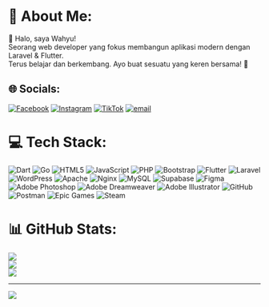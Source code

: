 # 💫 About Me:
👋 Halo, saya Wahyu!  <br>Seorang web developer yang fokus membangun aplikasi modern dengan Laravel & Flutter.  <br>Terus belajar dan berkembang. Ayo buat sesuatu yang keren bersama! 🚀


## 🌐 Socials:
[![Facebook](https://img.shields.io/badge/Facebook-%231877F2.svg?logo=Facebook&logoColor=white)](https://facebook.com/WahyuPratama) [![Instagram](https://img.shields.io/badge/Instagram-%23E4405F.svg?logo=Instagram&logoColor=white)](https://instagram.com/wahyuprtmaaa) [![TikTok](https://img.shields.io/badge/TikTok-%23000000.svg?logo=TikTok&logoColor=white)](https://tiktok.com/@wahyu.prtmaaa) [![email](https://img.shields.io/badge/Email-D14836?logo=gmail&logoColor=white)](mailto:wahyuprtmaaa111@gmail.com) 

# 💻 Tech Stack:
![Dart](https://img.shields.io/badge/dart-%230175C2.svg?style=plastic&logo=dart&logoColor=white) ![Go](https://img.shields.io/badge/go-%2300ADD8.svg?style=plastic&logo=go&logoColor=white) ![HTML5](https://img.shields.io/badge/html5-%23E34F26.svg?style=plastic&logo=html5&logoColor=white) ![JavaScript](https://img.shields.io/badge/javascript-%23323330.svg?style=plastic&logo=javascript&logoColor=%23F7DF1E) ![PHP](https://img.shields.io/badge/php-%23777BB4.svg?style=plastic&logo=php&logoColor=white) ![Bootstrap](https://img.shields.io/badge/bootstrap-%238511FA.svg?style=plastic&logo=bootstrap&logoColor=white) ![Flutter](https://img.shields.io/badge/Flutter-%2302569B.svg?style=plastic&logo=Flutter&logoColor=white) ![Laravel](https://img.shields.io/badge/laravel-%23FF2D20.svg?style=plastic&logo=laravel&logoColor=white) ![WordPress](https://img.shields.io/badge/WordPress-%23117AC9.svg?style=plastic&logo=WordPress&logoColor=white) ![Apache](https://img.shields.io/badge/apache-%23D42029.svg?style=plastic&logo=apache&logoColor=white) ![Nginx](https://img.shields.io/badge/nginx-%23009639.svg?style=plastic&logo=nginx&logoColor=white) ![MySQL](https://img.shields.io/badge/mysql-4479A1.svg?style=plastic&logo=mysql&logoColor=white) ![Supabase](https://img.shields.io/badge/Supabase-3ECF8E?style=plastic&logo=supabase&logoColor=white) ![Figma](https://img.shields.io/badge/figma-%23F24E1E.svg?style=plastic&logo=figma&logoColor=white) ![Adobe Photoshop](https://img.shields.io/badge/adobe%20photoshop-%2331A8FF.svg?style=plastic&logo=adobe%20photoshop&logoColor=white) ![Adobe Dreamweaver](https://img.shields.io/badge/Adobe%20Dreamweaver-FF61F6.svg?style=plastic&logo=Adobe%20Dreamweaver&logoColor=white) ![Adobe Illustrator](https://img.shields.io/badge/adobe%20illustrator-%23FF9A00.svg?style=plastic&logo=adobe%20illustrator&logoColor=white) ![GitHub](https://img.shields.io/badge/github-%23121011.svg?style=plastic&logo=github&logoColor=white) ![Postman](https://img.shields.io/badge/Postman-FF6C37?style=plastic&logo=postman&logoColor=white) ![Epic Games](https://img.shields.io/badge/epicgames-%23313131.svg?style=plastic&logo=epicgames&logoColor=white) ![Steam](https://img.shields.io/badge/steam-%23000000.svg?style=plastic&logo=steam&logoColor=white)
# 📊 GitHub Stats:
![](https://github-readme-stats.vercel.app/api?username=wahyuprtmaaa&theme=dark&hide_border=false&include_all_commits=true&count_private=false)<br/>
![](https://nirzak-streak-stats.vercel.app/?user=wahyuprtmaaa&theme=dark&hide_border=false)<br/>
![](https://github-readme-stats.vercel.app/api/top-langs/?username=wahyuprtmaaa&theme=dark&hide_border=false&include_all_commits=true&count_private=false&layout=compact)

---
[![](https://visitcount.itsvg.in/api?id=wahyuprtmaaa&icon=0&color=1)](https://visitcount.itsvg.in)

<!-- Proudly created with GPRM ( https://gprm.itsvg.in ) -->
